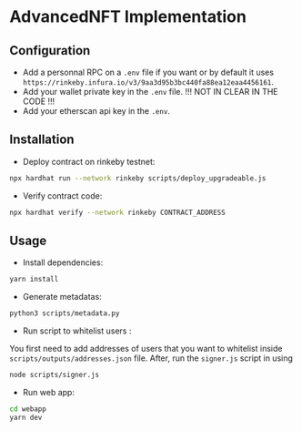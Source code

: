 # AdvancedNFT Implementation

## Configuration

- Add a personnal RPC on a `.env` file if you want or by default it uses `https://rinkeby.infura.io/v3/9aa3d95b3bc440fa88ea12eaa4456161`.
- Add your wallet private key in the `.env` file. !!! NOT IN CLEAR IN THE CODE !!!
- Add your etherscan api key in the `.env`.


## Installation

- Deploy contract on rinkeby testnet: 
```bash
npx hardhat run --network rinkeby scripts/deploy_upgradeable.js
```

- Verify contract code: 
```bash
npx hardhat verify --network rinkeby CONTRACT_ADDRESS
```

## Usage

- Install dependencies:
```bash
yarn install
```

- Generate metadatas:
```bash
python3 scripts/metadata.py
```

- Run script to whitelist users :

You first need to add addresses of users that you want to whitelist inside `scripts/outputs/addresses.json` file. After, run the `signer.js` script in using 
```bash
node scripts/signer.js
```

- Run web app: 
```bash
cd webapp
yarn dev
```


